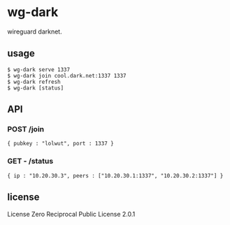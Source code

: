 # wg-dark
wireguard darknet.

## usage
```
$ wg-dark serve 1337
$ wg-dark join cool.dark.net:1337 1337
$ wg-dark refresh
$ wg-dark [status]
```

## API
### POST /join
```
{ pubkey : "lolwut", port : 1337 }
```

### GET - /status
```
{ ip : "10.20.30.3", peers : ["10.20.30.1:1337", "10.20.30.2:1337"] }
```

## license
License Zero Reciprocal Public License 2.0.1
